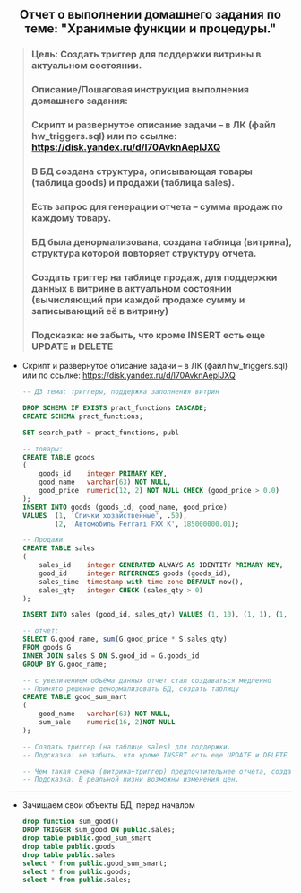 <div align="center"><h2> Отчет о выполнении домашнего задания по теме: "Хранимые функции и процедуры." </h2></div>


> ### Цель: Создать триггер для поддержки витрины в актуальном состоянии.
> ### Описание/Пошаговая инструкция выполнения домашнего задания:
> ### Скрипт и развернутое описание задачи – в ЛК (файл hw_triggers.sql) или по ссылке: https://disk.yandex.ru/d/l70AvknAepIJXQ
> ### В БД создана структура, описывающая товары (таблица goods) и продажи (таблица sales).
> ### Есть запрос для генерации отчета – сумма продаж по каждому товару.
> ### БД была денормализована, создана таблица (витрина), структура которой повторяет структуру отчета.
> ### Создать триггер на таблице продаж, для поддержки данных в витрине в актуальном состоянии (вычисляющий при каждой продаже сумму и записывающий её в витрину)
> ### Подсказка: не забыть, что кроме INSERT есть еще UPDATE и DELETE

* Скрипт и развернутое описание задачи – в ЛК (файл hw_triggers.sql) или по ссылке: https://disk.yandex.ru/d/l70AvknAepIJXQ
    ```sql
    -- ДЗ тема: триггеры, поддержка заполнения витрин
    
    DROP SCHEMA IF EXISTS pract_functions CASCADE;
    CREATE SCHEMA pract_functions;
    
    SET search_path = pract_functions, publ
    
    -- товары:
    CREATE TABLE goods
    (
        goods_id    integer PRIMARY KEY,
        good_name   varchar(63) NOT NULL,
        good_price  numeric(12, 2) NOT NULL CHECK (good_price > 0.0)
    );
    INSERT INTO goods (goods_id, good_name, good_price)
    VALUES 	(1, 'Спички хозайственные', .50),
    		(2, 'Автомобиль Ferrari FXX K', 185000000.01);
    
    -- Продажи
    CREATE TABLE sales
    (
        sales_id    integer GENERATED ALWAYS AS IDENTITY PRIMARY KEY,
        good_id     integer REFERENCES goods (goods_id),
        sales_time  timestamp with time zone DEFAULT now(),
        sales_qty   integer CHECK (sales_qty > 0)
    );
    
    INSERT INTO sales (good_id, sales_qty) VALUES (1, 10), (1, 1), (1, 120), (2, 1);
    
    -- отчет:
    SELECT G.good_name, sum(G.good_price * S.sales_qty)
    FROM goods G
    INNER JOIN sales S ON S.good_id = G.goods_id
    GROUP BY G.good_name;
    
    -- с увеличением объёма данных отчет стал создаваться медленно
    -- Принято решение денормализовать БД, создать таблицу
    CREATE TABLE good_sum_mart
    (
    	good_name   varchar(63) NOT NULL,
    	sum_sale	numeric(16, 2)NOT NULL
    );
    
    -- Создать триггер (на таблице sales) для поддержки.
    -- Подсказка: не забыть, что кроме INSERT есть еще UPDATE и DELETE
    
    -- Чем такая схема (витрина+триггер) предпочтительнее отчета, создаваемого "по требованию" (кроме производительности)?
    -- Подсказка: В реальной жизни возможны изменения цен.
    ```

***

* Зачищаем свои объекты БД, перед началом
    ```sql
    drop function sum_good() 
    DROP TRIGGER sum_good ON public.sales;
    drop table public.good_sum_smart
    drop table public.goods
    drop table public.sales
    select * from public.good_sum_smart;
    select * from public.goods;
    select * from public.sales;
    ```
